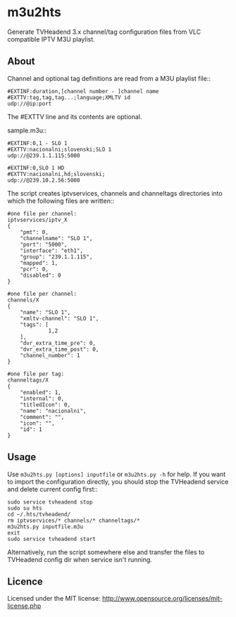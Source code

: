 m3u2hts
=======

Generate TVHeadend 3.x channel/tag configuration files from VLC compatible IPTV M3U playlist.


About
-----

Channel and optional tag definitions are read from a M3U playlist file::

    #EXTINF:duration,[channel number - ]channel name
    #EXTTV:tag,tag,tag...;language;XMLTV id
    udp://@ip:port

The #EXTTV line and its contents are optional.

sample.m3u::

    #EXTINF:0,1 - SLO 1
    #EXTTV:nacionalni;slovenski;SLO 1
    udp://@239.1.1.115:5000

    #EXTINF:0,SLO 1 HD
    #EXTTV:nacionalni,hd;slovenski;
    udp://@239.10.2.56:5000

The script creates iptvservices, channels and channeltags directories into which the
following files are written::

    #one file per channel:
    iptvservices/iptv_X
    {
        "pmt": 0,
        "channelname": "SLO 1",
        "port": "5000",
        "interface": "eth1",
        "group": "239.1.1.115",
        "mapped": 1,
        "pcr": 0,
        "disabled": 0
    }

    #one file per channel:
    channels/X
    {
        "name": "SLO 1",
        "xmltv-channel": "SLO 1",
        "tags": [
                 1,2
        ],
        "dvr_extra_time_pre": 0,
        "dvr_extra_time_post": 0,
        "channel_number": 1
    }

    #one file per tag:
    channeltags/X
    {
        "enabled": 1,
        "internal": 0,
        "titledIcon": 0,
        "name": "nacionalni",
        "comment": "",
        "icon": "",
        "id": 1
    }

Usage
-----

Use ``m3u2hts.py [options] inputfile`` or ``m3u2hts.py -h`` for help.
If you want to import the configuration directly, you should stop the TVHeadend service and delete current config first::

    sudo service tvheadend stop
    sudo su hts
    cd ~/.hts/tvheadend/
    rm iptvservices/* channels/* channeltags/*
    m3u2hts.py inputfile.m3u
    exit
    sudo service tvheadend start

Alternatively, run the script somewhere else and transfer the files to TVHeadend config dir when service isn't running.

Licence
-------
Licensed under the MIT license: http://www.opensource.org/licenses/mit-license.php
